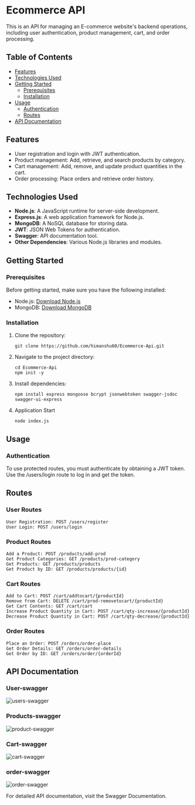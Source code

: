 # Ecommerce API

This is an API for managing an E-commerce website's backend operations, including user authentication, product management, cart, and order processing.

## Table of Contents

- [Features](#features)
- [Technologies Used](#technologies-used)
- [Getting Started](#getting-started)
  - [Prerequisites](#prerequisites)
  - [Installation](#installation)
- [Usage](#usage)
  - [Authentication](#authentication)
  - [Routes](#routes)
- [API Documentation](#api-documentation)

## Features

- User registration and login with JWT authentication.
- Product management: Add, retrieve, and search products by category.
- Cart management: Add, remove, and update product quantities in the cart.
- Order processing: Place orders and retrieve order history.

## Technologies Used

- **Node.js**: A JavaScript runtime for server-side development.
- **Express.js**: A web application framework for Node.js.
- **MongoDB**: A NoSQL database for storing data.
- **JWT**: JSON Web Tokens for authentication.
- **Swagger**: API documentation tool.
- **Other Dependencies**: Various Node.js libraries and modules.

## Getting Started

### Prerequisites

Before getting started, make sure you have the following installed:

- Node.js: [Download Node.js](https://nodejs.org/)
- MongoDB: [Download MongoDB](https://www.mongodb.com/try/download/community)

### Installation

1. Clone the repository:

   ```
   git clone https://github.com/himanshu60/Ecommerce-Api.git
   ```
   
2. Navigate to the project directory:
   ```
   cd Ecommerce-Api
   npm init -y
   ```
   
3. Install dependencies:
   ```
   npm install express mongoose bcrypt jsonwebtoken swagger-jsdoc swagger-ui-express
   ```

4. Application Start
   ```
   node index.js
   ```


## Usage
### Authentication
To use protected routes, you must authenticate by obtaining a JWT token. Use the /users/login route to log in and get the token.


## Routes
### User Routes
```
User Registration: POST /users/register
User Login: POST /users/login
```
### Product Routes
```
Add a Product: POST /products/add-prod
Get Product Categories: GET /products/prod-category
Get Products: GET /products/products
Get Product by ID: GET /products/products/{id}
```
### Cart Routes
```
Add to Cart: POST /cart/addtocart/{productId}
Remove from Cart: DELETE /cart/prod-removetocart/{productId}
Get Cart Contents: GET /cart/cart
Increase Product Quantity in Cart: POST /cart/qty-increase/{productId}
Decrease Product Quantity in Cart: POST /cart/qty-decrease/{productId}
```

### Order Routes
```
Place an Order: POST /orders/order-place
Get Order Details: GET /orders/order-details
Get Order by ID: GET /orders/order/{orderId}
```
## API Documentation
### User-swagger
![users-swagger](https://github.com/himanshu60/Ecommerce-API/assets/65457075/5333e2a4-a7ad-47c6-86c5-020ccb7829e9)

### Products-swagger

![product-swagger](https://github.com/himanshu60/Ecommerce-API/assets/65457075/231c4899-bcf7-4d92-ab70-9897157fa481)

### Cart-swagger
![cart-swagger](https://github.com/himanshu60/Ecommerce-API/assets/65457075/2d060492-8b04-43ab-82ea-8959adc8b81b)

### order-swagger
![order-swagger](https://github.com/himanshu60/Ecommerce-API/assets/65457075/3b2d7d36-e777-4764-acc0-ff70ffe5ba07)


For detailed API documentation, visit the Swagger Documentation.
